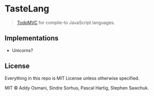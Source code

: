 # TasteLang

> [TodoMVC](http://todomvc.com) for compile-to JavaScript languages.


## Implementations

- Unicorns?


## License

Everything in this repo is MIT License unless otherwise specified.

MIT © Addy Osmani, Sindre Sorhus, Pascal Hartig, Stephen Sawchuk.
